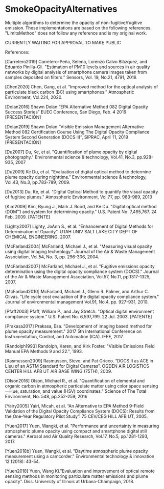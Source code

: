 # SmokeOpacityAlternatives
Multiple algorithms to determine the opacity of non-fugitive/fugitive emission.
These implementations are based on the following references.
"LimitsMethod" does not follow any reference and is my original work.

CURRENTLY WAITING FOR APPROVAL TO MAKE PUBLIC

References:

[Carretero2019] Carretero-Peña, Selena, Lorenzo Calvo Blázquez, and Eduardo Pinilla-Gil. "Estimation of PM10 levels and sources in air quality networks by digital analysis of smartphone camera images taken from samples deposited on filters." Sensors, Vol. 19, No.21, 4791, 2019.

[Chen2020] Chen, Gang, et al. "Improved method for the optical analysis of particulate black carbon (BC) using smartphones." Atmospheric Environment, Vol.224, 2020.

[Dolan2016] Shawn Dolan “EPA Alternative Method 082 Digital Opacity Success Stories” EUEC Conference, San Diego, Feb. 4 2016 [PRESENTACIÓN]

[Dolan2019] Shawn Dolan “Visible Emission Management Alternative Method 082 Certification Course Using The Digital Opacity Compliance System Second Generation (DOCS II)”, SIPRAC, April 11, 2019 [PRESENTACIÓN]

[Du2007] Du, Ke, et al. "Quantification of plume opacity by digital photography." Environmental science & technology, Vol.41, No.3, pp.928-935, 2007

[Du2009] Ke Du, et al. "Evaluation of digital optical method to determine plume opacity during nighttime." Environmental science & technology, Vol.43, No.3, pp.783-789, 2009.

[Du2013] Du, Ke, et al. "Digital Optical Method to quantify the visual opacity of fugitive plumes." Atmospheric Environment, Vol.77, pp. 983-989, 2013

[Kim2009] Kim, Byung J., Mark J. Rood, and Ke Du. "Digital optical method (DOM™) and system for determining opacity." U.S. Patent No. 7,495,767. 24 Feb. 2009. [PATENTE]

[Lighty2007] Lighty, JoAnn S., et al. “Enhancement of Digital Methods for Determination of Opacity”. UTAH UNIV SALT LAKE CITY DEPT OF CHEMICAL ENGINEERING, 2007.

[McFarland2004] McFarland, Michael J., et al. "Measuring visual opacity using digital imaging technology." Journal of the Air & Waste Management Association, Vol.54, No. 3, pp. 296-306, 2004.

[McFarland2007] McFarland, Michael J., et al. "Fugitive emissions opacity determination using the digital opacity compliance system (DOCS)." Journal of the Air & Waste 
Management Association, Vol.57, No.11, pp.1317-1325, 2007.

[McFarland2010] McFarland, Michael J., Glenn R. Palmer, and Arthur C. Olivas. "Life cycle cost evaluation of the digital opacity compliance system." Journal of environmental management Vol.91, No.4, pp. 927-931, 2010.

[Pfaff2003] Pfaff, William P., and Jay Stretch. "Optical digital environment compliance system." U.S. Patent No. 6,597,799. 22 Jul. 2003. [PATENTE]

[Prakasa2017] Prakasa, Esa. "Development of imaging based method for plume opacity measurement." 2017 5th International Conference on Instrumentation, Control, and Automation (ICA). IEEE, 2017.

[Randolph1993] Randolph, Karen, and Kirk Foster. "Visible Emissions Field Manual EPA Methods 9 and 22.", 1993.

[Rasmussen2009] Rasmussen, Steve, and Pat Grieco. “DOCS II as ACE in Lieu of an ASTM Standard for Digital Cameras”. OGDEN AIR LOGISTICS CENTER HILL AFB UT AIR BASE WING (75TH), 2009.

[Olson2016] Olson, Michael R., et al. "Quantification of elemental and organic carbon in atmospheric particulate matter using color space sensing—Hue, saturation, and value (HSV) coordinates." Science of The Total Environment, No. 548, pp.252-259, 2016

[Yairy2005] Yairi, Micah, et al. “An Alternative to EPA Method 9-Field Validation of the Digital Opacity Compliance System (DOCS): Results from the One-Year Regulatory Pilot Study”. 75 CEV/CEG HILL AFB UT, 2005.

[Yuen2017] Yuen, Wangki, et al. "Performance and uncertainty in measuring atmospheric plume opacity using compact and smartphone digital still cameras." Aerosol and Air Quality Research, Vol.17, No.5, pp.1281-1293, 2017.

[Yuen2018b] Yuen, Wangki, et al. "Daytime atmospheric plume opacity measurement using a camcorder." Environmental technology & innovation 12 (2018): 43-54.

[Yuen2018] Yuen, Wang Ki.”Evaluation and improvement of optical remote sensing methods in monitoring particulate matter emissions and plume opacity”. Diss. University of Illinois at Urbana-Champaign, 2018.
